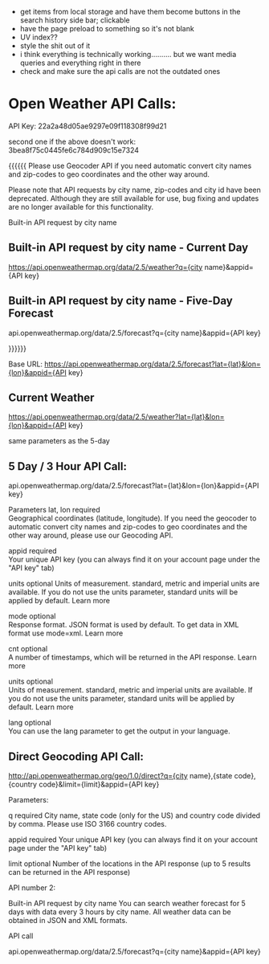 - get items from local storage and have them become buttons in the search history side bar; clickable
- have the page preload to something so it's not blank
- UV index??
- style the shit out of it 
- i think everything is technically working.......... but we want media queries and everything right in there
- check and make sure the api calls are not the outdated ones 

# Open Weather API Calls: 
API Key: 
22a2a48d05ae9297e09f118308f99d21

second one if the above doesn't work: 
3bea8f75c0445fe6c784d909c15e7324


{{{{{{
Please use Geocoder API if you need automatic convert city names and zip-codes to geo coordinates and the other way around.

Please note that API requests by city name, zip-codes and city id have been deprecated. Although they are still available for use, bug fixing and updates are no longer available for this functionality.

Built-in API request by city name

## Built-in API request by city name - Current Day 
https://api.openweathermap.org/data/2.5/weather?q={city name}&appid={API key}

## Built-in API request by city name - Five-Day Forecast
api.openweathermap.org/data/2.5/forecast?q={city name}&appid={API key}

}}}}}}



Base URL: https://api.openweathermap.org/data/2.5/forecast?lat={lat}&lon={lon}&appid={API key}

## Current Weather
https://api.openweathermap.org/data/2.5/weather?lat={lat}&lon={lon}&appid={API key}

same parameters as the 5-day


## 5 Day / 3 Hour API Call: 
api.openweathermap.org/data/2.5/forecast?lat={lat}&lon={lon}&appid={API key}

Parameters
lat, lon    	required	
        Geographical coordinates (latitude, longitude). If you need the geocoder to automatic convert city names and zip-codes to geo coordinates and the other way around, please use our Geocoding API.

appid	        required	
        Your unique API key (you can always find it on your account page under the "API key" tab)

units	        optional
        Units of measurement. standard, metric and imperial units are available. If you do not use the units parameter, standard units will be applied by default. Learn more

mode	        optional	
        Response format. JSON format is used by default. To get data in XML format use mode=xml. Learn more

cnt	            optional	    
        A number of timestamps, which will be returned in the API response. Learn more

units	        optional	
        Units of measurement. standard, metric and imperial units are available. If you do not use the units parameter, standard units will be applied by default. Learn more

lang	        optional	 
        You can use the lang parameter to get the output in your language.



## Direct Geocoding API Call:
http://api.openweathermap.org/geo/1.0/direct?q={city name},{state code},{country code}&limit={limit}&appid={API key}

Parameters:

q	        required	        City name, state code (only for the US) and 
                                country code divided by comma. Please use ISO 3166 country codes.

appid	    required	        Your unique API key (you can always find it on your account 
                                page under the "API key" tab)

limit	    optional	        Number of the locations in the API response 
                                (up to 5 results can be returned in the API response)

















API number 2:


Built-in API request by city name
You can search weather forecast for 5 days with data every 3 hours by city name. All weather data can be obtained in JSON and XML formats.

API call

api.openweathermap.org/data/2.5/forecast?q={city name}&appid={API key}